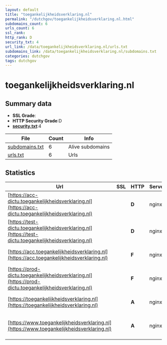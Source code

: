 ```yaml
---
layout: default
title: "toegankelijkheidsverklaring.nl"
permalink: "/dutchgov/toegankelijkheidsverklaring.nl.html"
subdomains_count: 6
urls_count: 6
ssl_rank: 
http_rank: D
security_txt: 4
url_link: /data/toegankelijkheidsverklaring.nl/urls.txt
subdomains_link: /data/toegankelijkheidsverklaring.nl/subdomains.txt
categories: dutchgov
tags: dutchgov
---
```



# toegankelijkheidsverklaring.nl
## Summary data


 - **SSL Grade**:
 - **HTTP Security Grade**:D
 - **[security.txt](https://www.digitaleoverheid.nl/nieuws/standaard-security-txt-nu-verplicht-voor-overheid/)**:4


| File       | Count | Info |
|------------|-------|------|
|[subdomains.txt](/DutchGovScope/data/toegankelijkheidsverklaring.nl/subdomains.txt)|6|Alive subdomains|
|[urls.txt](/DutchGovScope/data/toegankelijkheidsverklaring.nl/urls.txt)|6|Urls|


## Statistics


| Url | SSL | HTTP | Server | Cookie | HSTS | CORS | CTO | CSP | XFO | XXP | RP |FP| Tech |Title |
|--------|-------|-------|------|------|------|------|------|------|------|------|------|------|------|------|
|[https://acc-dictu.toegankelijkheidsverklaring.nl](https://acc-dictu.toegankelijkheidsverklaring.nl)| | **D**|nginx| | | | | | :white_check_mark: | :white_check_mark: | :white_check_mark: | |Drupal Nginx PHP|Home | ACC toega...|
|[https://test-dictu.toegankelijkheidsverklaring.nl](https://test-dictu.toegankelijkheidsverklaring.nl)| | **D**|nginx| | | | | | :white_check_mark: | :white_check_mark: | :white_check_mark: | |Drupal Nginx PHP|Home | TEST toeg...|
|[https://acc.toegankelijkheidsverklaring.nl](https://acc.toegankelijkheidsverklaring.nl)| | **F**|nginx| | | | | | | | :white_check_mark: | |HSTS Nginx|301 Moved Perman...|
|[https://prod-dictu.toegankelijkheidsverklaring.nl](https://prod-dictu.toegankelijkheidsverklaring.nl)| | **F**|nginx| | | | | | | | :white_check_mark: | |HSTS Nginx|301 Moved Perman...|
|[https://toegankelijkheidsverklaring.nl](https://toegankelijkheidsverklaring.nl)| | **A**|nginx| |:white_check_mark: | | | | :white_check_mark: | :white_check_mark: | :white_check_mark: | |HSTS Nginx|301 Moved Perman...|
|[https://www.toegankelijkheidsverklaring.nl](https://www.toegankelijkheidsverklaring.nl)| | **A**|nginx| |:white_check_mark: | | | | :white_check_mark: | :white_check_mark: | :white_check_mark: | |Drupal HSTS Nginx PHP|Home | Invulassi...|


